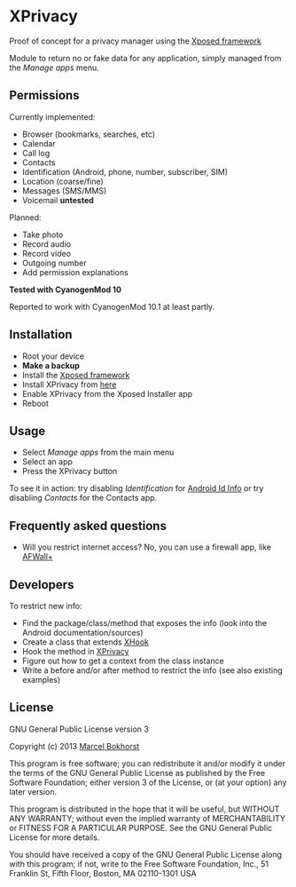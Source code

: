 XPrivacy
========

Proof of concept for a privacy manager using the [Xposed framework](http://forum.xda-developers.com/showthread.php?t=1574401)

Module to return no or fake data for any application, simply managed from the *Manage apps* menu.

Permissions
-----------

Currently implemented:

* Browser (bookmarks, searches, etc)
* Calendar
* Call log
* Contacts
* Identification (Android, phone, number, subscriber, SIM)
* Location (coarse/fine)
* Messages (SMS/MMS)
* Voicemail **untested**

Planned:

* Take photo
* Record audio
* Record video
* Outgoing number
* Add permission explanations

**Tested with CyanogenMod 10**

Reported to work with CyanogenMod 10.1 at least partly.

Installation
------------

* Root your device
* **Make a backup**
* Install the [Xposed framework](http://forum.xda-developers.com/showthread.php?t=1574401)
* Install XPrivacy from [here](http://goo.im/devs/M66B/xprivacy)
* Enable XPrivacy from the Xposed Installer app
* Reboot

Usage
-----

* Select *Manage apps* from the main menu
* Select an app
* Press the XPrivacy button

To see it in action: try disabling *Identification* for [Android Id Info](https://play.google.com/store/apps/details?id=com.bzgames.androidid)
or try disabling *Contacts* for the Contacts app.

Frequently asked questions
--------------------------

* Will you restrict internet access? No, you can use a firewall app, like [AFWall+](https://play.google.com/store/apps/details?id=dev.ukanth.ufirewall)

Developers
----------

To restrict new info:

* Find the package/class/method that exposes the info (look into the Android documentation/sources)
* Create a class that extends [XHook](https://github.com/M66B/XPrivacy/blob/master/src/biz/bokhorst/xprivacy/XHook.java)
* Hook the method in [XPrivacy](https://github.com/M66B/XPrivacy/blob/master/src/biz/bokhorst/xprivacy/XPrivacy.java)
* Figure out how to get a context from the class instance
* Write a before and/or after method to restrict the info (see also existing examples)

License
-------

GNU General Public License version 3

Copyright (c) 2013 [Marcel Bokhorst](http://blog.bokhorst.biz/about/)

This program is free software; you can redistribute it and/or modify
it under the terms of the GNU General Public License as published by
the Free Software Foundation; either version 3 of the License, or
(at your option) any later version.

This program is distributed in the hope that it will be useful,
but WITHOUT ANY WARRANTY; without even the implied warranty of
MERCHANTABILITY or FITNESS FOR A PARTICULAR PURPOSE.  See the
GNU General Public License for more details.

You should have received a copy of the GNU General Public License
along with this program; if not, write to the Free Software
Foundation, Inc., 51 Franklin St, Fifth Floor, Boston, MA  02110-1301  USA
